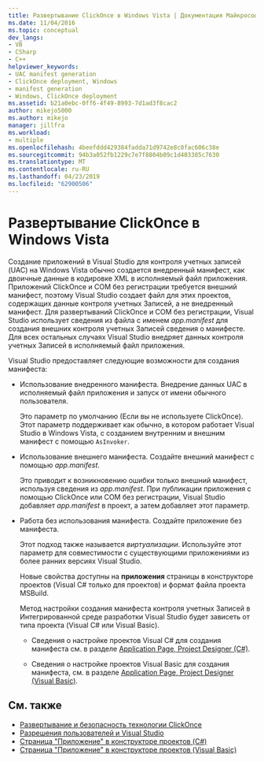 ```yaml
---
title: Развертывание ClickOnce в Windows Vista | Документация Майкрософт
ms.date: 11/04/2016
ms.topic: conceptual
dev_langs:
- VB
- CSharp
- C++
helpviewer_keywords:
- UAC manifest generation
- ClickOnce deployment, Windows
- manifest generation
- Windows, ClickOnce deployment
ms.assetid: b21a0ebc-0ff6-4f49-8993-7d1ad3f8cac2
author: mikejo5000
ms.author: mikejo
manager: jillfra
ms.workload:
- multiple
ms.openlocfilehash: 4beefddd429384fadda71d9742e8c0fac606c38e
ms.sourcegitcommit: 94b3a052fb1229c7e7f8804b09c1d403385c7630
ms.translationtype: MT
ms.contentlocale: ru-RU
ms.lasthandoff: 04/23/2019
ms.locfileid: "62900506"
---
```

# <a name="clickonce-deployment-on-windows-vista"></a>Развертывание ClickOnce в Windows Vista

Создание приложений в Visual Studio для контроля учетных записей (UAC) на Windows Vista обычно создается внедренный манифест, как двоичные данные в кодировке XML в исполняемый файл приложения.  Приложений ClickOnce и COM без регистрации требуется внешний манифест, поэтому Visual Studio создает файл для этих проектов, содержащих данные контроля учетных Записей, а не внедренный манифест. Для развертываний ClickOnce и COM без регистрации, Visual Studio использует сведения из файла с именем *app.manifest* для создания внешних контроля учетных Записей сведения о манифесте. Для всех остальных случаях Visual Studio внедряет данных контроля учетных Записей в исполняемый файл приложения.

Visual Studio предоставляет следующие возможности для создания манифеста:

- Использование внедренного манифеста. Внедрение данных UAC в исполняемый файл приложения и запуск от имени обычного пользователя.

   Это параметр по умолчанию (Если вы не используете ClickOnce). Этот параметр поддерживает как обычно, в котором работает Visual Studio в Windows Vista, с созданием внутренним и внешним манифест с помощью `AsInvoker`.

- Использование внешнего манифеста. Создайте внешний манифест с помощью *app.manifest*.

   Это приводит к возникновению ошибки только внешний манифест, используя сведения из *app.manifest*. При публикации приложения с помощью ClickOnce или COM без регистрации, Visual Studio добавляет *app.manifest* в проект, а затем добавляет этот параметр.

- Работа без использования манифеста. Создайте приложение без манифеста.

   Этот подход также называется *виртуализации*. Используйте этот параметр для совместимости с существующими приложениями из более ранних версиях Visual Studio.

  Новые свойства доступны на **приложения** страницы в конструкторе проектов (Visual C# только для проектов) и формат файла проекта MSBuild.

  Метод настройки создания манифеста контроля учетных Записей в Интегрированной среде разработки Visual Studio будет зависеть от типа проекта (Visual C# или Visual Basic).

  * Сведения о настройке проектов Visual C# для создания манифеста см. в разделе [Application Page, Project Designer (C#)](../ide/reference/application-page-project-designer-csharp.md).

  * Сведения о настройке проектов Visual Basic для создания манифеста, см. в разделе [Application Page, Project Designer (Visual Basic)](../ide/reference/application-page-project-designer-visual-basic.md).

## <a name="see-also"></a>См. также
- [Развертывание и безопасность технологии ClickOnce](../deployment/clickonce-security-and-deployment.md)
- [Разрешения пользователей и Visual Studio](https://msdn.microsoft.com/library/d5c55084-1e7b-4b61-b478-137db01c0fc0)
- [Страница "Приложение" в конструкторе проектов (C#)](../ide/reference/application-page-project-designer-csharp.md)
- [Страница "Приложение" в конструкторе проектов (Visual Basic)](../ide/reference/application-page-project-designer-visual-basic.md)
